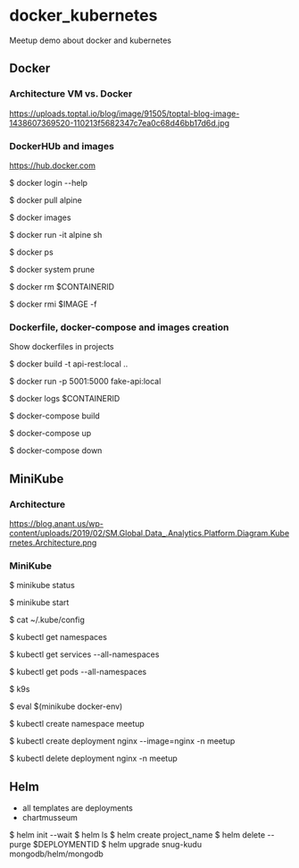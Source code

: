 # docker_kubernetes
Meetup demo about docker and kubernetes


## Docker

### Architecture VM vs. Docker

https://uploads.toptal.io/blog/image/91505/toptal-blog-image-1438607369520-110213f5682347c7ea0c68d46bb17d6d.jpg

### DockerHUb and images

https://hub.docker.com

$ docker login --help

$ docker pull alpine

$ docker images

$ docker run -it alpine sh

$ docker ps

$ docker system prune

$ docker rm $CONTAINERID

$ docker rmi $IMAGE -f


### Dockerfile, docker-compose and images creation  

Show dockerfiles in projects

$ docker build -t api-rest:local ..

$ docker run -p 5001:5000 fake-api:local

$ docker logs $CONTAINERID

$ docker-compose build

$ docker-compose up

$ docker-compose down


## MiniKube

### Architecture

https://blog.anant.us/wp-content/uploads/2019/02/SM.Global.Data_.Analytics.Platform.Diagram.Kubernetes.Architecture.png

### MiniKube

$ minikube status

$ minikube start

$ cat ~/.kube/config

$ kubectl get namespaces

$ kubectl get services --all-namespaces

$ kubectl get pods --all-namespaces

$ k9s

$ eval $(minikube docker-env)

$ kubectl create namespace meetup

$ kubectl create deployment nginx --image=nginx -n meetup

$ kubectl delete deployment nginx -n meetup


## Helm

- all templates are deployments
- chartmusseum

$ helm init --wait
$ helm ls
$ helm create project_name
$ helm delete --purge $DEPLOYMENTID
$ helm upgrade snug-kudu mongodb/helm/mongodb
